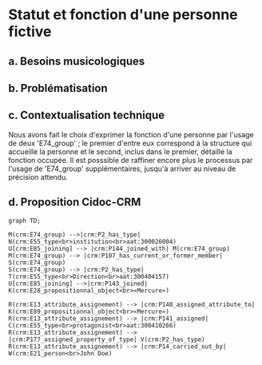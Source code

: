 # Statut et fonction d'une personne fictive

## a. Besoins musicologiques

## b. Problématisation

## c. Contextualisation technique

Nous avons fait le choix d'exprimer la fonction d'une personne par l'usage de deux 'E74_group' ; le premier d'entre eux correspond à la structure qui accueille la personne et le second, inclus dans le premier, détaille la fonction occupée. Il est posssible de raffiner encore plus le processus par l'usage de 'E74_group' supplémentaires, jusqu'à arriver au niveau de précision attendu.

## d. Proposition Cidoc-CRM

```mermaid
graph TD;

M(crm:E74_group) -->|crm:P2_has_type| N(crm:E55_type<br>institution<br>aat:300026004)
U[crm:E85_joining] --> |crm:P144_joined_with| M(crm:E74_group)
M(crm:E74_group) --> |crm:P107_has_current_or_former_member| S(crm:E74_group)
S(crm:E74_group) --> |crm:P2_has_type| T(crm:E55_type<br>Direction<br>aat:300404157)
U[crm:E85_joining] -->|crm:P143_joined| K(crm:E28_propositionnal_object<br>«Mercure»)

R(crm:E13_attribute_assignement) --> |crm:P140_assigned_attribute_to| K(crm:E89_propositionnal_object<br>«Mercure»)
R(crm:E13_attribute_assignement) --> |crm:P141_assigned| C(crm:E55_type<br>protagonist<br>aat:300410266)
R(crm:E13_attribute_assignement) --> |crm:P177_assigned_property_of_type| V(crm:P2_has_type)
R(crm:E13_attribute_assignement) --> |crm:P14_carried_out_by| W(crm:E21_person<br>John Doe)

```
